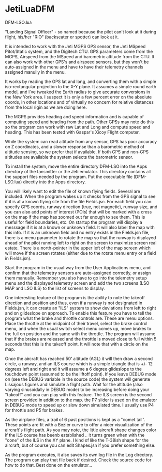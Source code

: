# JetiLuaDFM

DFM-LSO.lua

"Landing Signal Officer" - so named because the pilot can't look at it during flight, his/her "RIO" (backseater or spotter) 
can look at it.

It is intended to work with the Jeti MGPS GPS sensor, the Jeti MSpeed Pitot/Static system, and the Digitech CTU. GPS parameters
come from the MGPS, Airspeed from the MSpeed and barometric altitude from the CTU. It can also work with other GPS's and airspeed sensors, but they won't be auto-assigned in the menu and have to have their telemetry channels assigned manully in the menu.

It works by reading the GPS lat and long, and converting them with a simple iso-rectangular projection to the X-Y plane. 
It assumes a simple round earth model, and I've tweaked the Earth radius to give accurate conversions in the New York area.
I suspect it is only a few percent error on the absolute coords, in other locations and of virtually no concern for relative distances from the local rigin as we are doing here.

The MGPS provides heading and speed information and is capable of computing speed and heading from the path. Other GPSs may note do this so the program can work with raw Lat and Long and compute speed and heading. This has been 
tested with Gaspar's Xicoy Flight computer.

While the system can read altitude from any sensor, GPS has poor accuracy on Z coordinates, and a slower response than a barometric method of altitude sensing, so we prefer that if available. If both GPS and non-GPS altitudes are available the system selects the barometric sensor.

To install the system, move the entire directory DFM-LSO into the Apps directory of the tansmitter or the Jeti emulator. This
directory contains all the support files needed by the program. Put the executable file (DFM-LSO.lua) directly into the Apps 
directory.

You will likely want to edit the file of known flying fields. Several are included. When the program wakes up it checks from the
GPS signal to see if it is at a known flying site from the file Fields.jsn. For each field you can specify GPS coords, runway 
direction (true, not magnetic), runway size, and you can also add points of interest (POIs) that will be marked with a cross
on the map if the map has zoomed out far enough to see them. This is useful for field boundaries, etc. On startup the program will display a messsage if it is at a known or unknown field. It will also label the map with this info. If it is an unknown field and no entry exists in the Fields.jsn file, there is a menu parameter to rotate the map so that the runway is displayed ahead of the pilot running left to right on the screen to maximize screen real estate. There is a north-pointer in the upper left of the map screen which will move if the screen rotates (either due to the rotate menu entry or a field in Fields.jsn).

Start the program in the usual way from the User Applications menu, and confirm that the telemetry sensors are auto-assigned
correctly, or assign them manually. Remember you also have to go into the telemetry setup menu and the displayed telemetry screen and add the two screens (LSO MAP and LSO ILS) to the list of screens to display.

One interesting feature of the program is the ability to note the takeoff direction and position and thus, even if a runway is
not designated in Fields.jsn, it can create an "ILS" system to show deviations from left to right and on glideslope on approach.
To enable this feature you have to tell the program what the brake and throttle controls are. These are menu options. Place the 
throttle at the midpoint of their travel, select the brake control menu, and when the usual switch select menu comes up, move 
brakes to the full on position and the same with the throttle. The program will assume that if the brakes are released and the 
throttle is moved close to full within 5 seconds that this is the takeoff point. It will note that with a circle on the map.

Once the aircraft has reached 50' altitude (AGL) it will then draw a second circle, a runway, and an ILS course which is a simple triangle that is +/- 12 degrees left and right and it will assume a 6 degree glideslope to the touchdown point (assumed to be the liftoff point). If you leave DEBUG mode on (see the DEBUG variable in the source code) the system will generate Lissajous figures and simulate a flight path. Wait for the altitude (also varying sinusoidally in DEBUG mode) to be increasing before doing your "takeoff" and you can play with this feature. The ILS screen is the second screen provided in addition to the map. the P7 slider is used on the emulator in DEBUG mode to speed up or slow down simulated time. I usually use P4 for throttle and P5 for brakes.

As the airplane files, a trail of 6 past positions is kept as a "comet tail". These points are fit with a Bezier curve to offer
a nicer visualization of the aircraft's flight path. As you may note, the little aircraft shape changes color if the ILS course 
has beenb established .. it turns green when with the "cone" of the ILS in the XY plane. I kind of like the T-38ish shape for
the aircraft, but of course you can edit Shapes.jsn if you prefer something else.

As the program executes, it also saves its own log file in the Log directory. The program can play that file back if desired. 
Check the source code for how to do that. Best done on the emulator...
